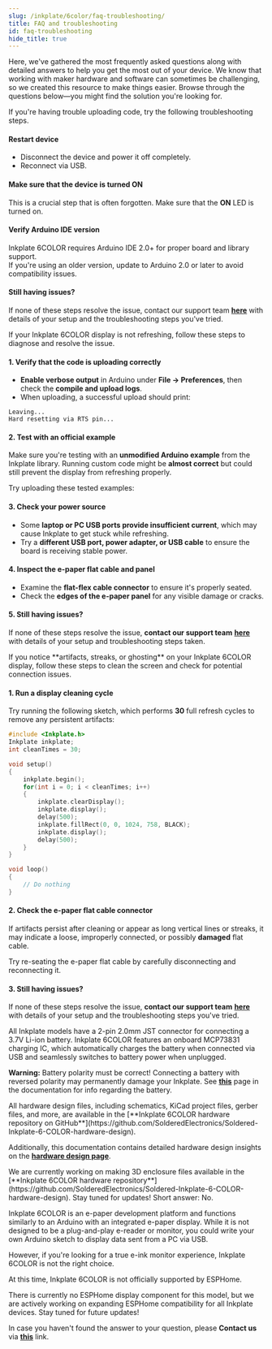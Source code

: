 ```yaml
---
slug: /inkplate/6color/faq-troubleshooting/
title: FAQ and troubleshooting
id: faq-troubleshooting
hide_title: true
---
```


<SectionTitle title="FAQ and troubleshooting" backgroundImage="/img/faq.webp" />

Here, we've gathered the most frequently asked questions along with detailed answers to help you get the most out of your device. We know that working with maker hardware and software can sometimes be challenging, so we created this resource to make things easier. Browse through the questions below—you might find the solution you're looking for.

<ExpandableSection title="I can't upload code to Inkplate 6COLOR">
If you're having trouble uploading code, try the following troubleshooting steps.

#### Restart device
- Disconnect the device and power it off completely.
- Reconnect via USB.  

#### Make sure that the device is turned ON
This is a crucial step that is often forgotten. Make sure that the **ON** LED is turned on.

#### Verify Arduino IDE version
Inkplate 6COLOR requires Arduino IDE 2.0+ for proper board and library support.  
If you're using an older version, update to Arduino 2.0 or later to avoid compatibility issues.

#### Still having issues?
If none of these steps resolve the issue, contact our support team [**here**](https://soldered.com/contact/) with details of your setup and the troubleshooting steps you've tried.
</ExpandableSection>



<ExpandableSection title="My display won't refresh, what am I doing wrong?">
If your Inkplate 6COLOR display is not refreshing, follow these steps to diagnose and resolve the issue.

#### 1. Verify that the code is uploading correctly
- **Enable verbose output** in Arduino under **File → Preferences**, then check the **compile and upload logs**.
- When uploading, a successful upload should print:

```
Leaving... 
Hard resetting via RTS pin...
```

#### 2. Test with an official example
Make sure you're testing with an **unmodified Arduino example** from the Inkplate library. Running custom code might be **almost correct** but could still prevent the display from refreshing properly.

Try uploading these tested examples:

<QuickLink 
  title="Inkplate6COLOR_Hello_World.ino" 
  description="Writing 'Hello world' to the Inkplate 6COLOR." 
  url="https://github.com/SolderedElectronics/Inkplate-Arduino-library/blob/master/examples/Inkplate6COLOR/Basic/Inkplate6COLOR_Hello_Wold/Inkplate6COLOR_Hello_Wold.ino" 
/>

<QuickLink 
  title="Inkplate6COLOR_Full_Screen_Colors.ino" 
  description="Example of showing all of the colors of the Inkplate 6COLOR." 
  url="https://github.com/SolderedElectronics/Inkplate-Arduino-library/blob/master/examples/Inkplate6COLOR/Basic/Inkplate6COLOR_Full_Screen_Colors/Inkplate6COLOR_Full_Screen_Colors.ino" 
/>

#### 3. Check your power source
- Some **laptop or PC USB ports provide insufficient current**, which may cause Inkplate to get stuck while refreshing.
- Try a **different USB port, power adapter, or USB cable** to ensure the board is receiving stable power.

#### 4. Inspect the e-paper flat cable and panel
- Examine the **flat-flex cable connector** to ensure it's properly seated.
- Check the **edges of the e-paper panel** for any visible damage or cracks.
<CenteredImage src="/img/inkplate_6_motion/flat_cable.jpg" alt="Inkplate 6COLOR e-Paper flat cable" caption="E-paper flat cable connector" width="500px"/>

#### 5. Still having issues?
If none of these steps resolve the issue, **contact our support team** [**here**](https://soldered.com/contact/) with details of your setup and troubleshooting steps taken.
</ExpandableSection>

<ExpandableSection title="My display refreshes but has artifacts/streaks">
If you notice **artifacts, streaks, or ghosting** on your Inkplate 6COLOR display, follow these steps to clean the screen and check for potential connection issues.

#### 1. Run a display cleaning cycle
Try running the following sketch, which performs **30** full refresh cycles to remove any persistent artifacts:

```cpp
#include <Inkplate.h>
Inkplate inkplate;
int cleanTimes = 30;

void setup()
{
    inkplate.begin();
    for(int i = 0; i < cleanTimes; i++)
    {
        inkplate.clearDisplay();
        inkplate.display();
        delay(500);
        inkplate.fillRect(0, 0, 1024, 758, BLACK);
        inkplate.display();
        delay(500);
    }
}

void loop()
{
    // Do nothing
}
```

#### 2. Check the e-paper flat cable connector
If artifacts persist after cleaning or appear as long vertical lines or streaks, it may indicate a loose, improperly connected, or possibly **damaged** flat cable.

Try re-seating the e-paper flat cable by carefully disconnecting and reconnecting it.

<CenteredImage src="/img/inkplate_6_motion/flat_cable.jpg" alt="Inkplate e-Paper flat cable" caption="E-paper flat cable connector" width="500px"/>

#### 3. Still having issues?
If none of these steps resolve the issue, **contact our support team** [**here**](https://soldered.com/contact/) with details of your setup and the troubleshooting steps you've tried.
</ExpandableSection>

<ExpandableSection title="How to connect a battery to Inkplate?">
All Inkplate models have a 2-pin 2.0mm JST connector for connecting a 3.7V Li-ion battery. Inkplate 6COLOR features an onboard MCP73831 charging IC, which automatically charges the battery when connected via USB and seamlessly switches to battery power when unplugged.

<CenteredImage src="/img/inkplate_6_motion/battery_jst_connector.jpg" alt="Inkplate 6COLOR battery JST connector" caption="JST battery connector" width="500px"/>

<WarningBox>**Warning:** Battery polarity must be correct! Connecting a battery with reversed polarity may permanently damage your Inkplate. See [**this**](/inkplate/6color/hardware/battery) page in the documentation for info regarding the battery.</WarningBox>
</ExpandableSection>

<ExpandableSection title="Where can I find hardware files and schematics for Inkplate 6COLOR?">
All hardware design files, including schematics, KiCad project files, gerber files, and more, are available in the [**Inkplate 6COLOR hardware repository on GitHub**](https://github.com/SolderedElectronics/Soldered-Inkplate-6-COLOR-hardware-design).

Additionally, this documentation contains detailed hardware design insights on the [**hardware design page**](/inkplate/6color/hardware/design/).
</ExpandableSection>

<ExpandableSection title="Where can I download the 3D files for the enclosure for Inkplate 6COLOR?">
We are currently working on making 3D enclosure files available in the [**Inkplate 6COLOR hardware repository**](https://github.com/SolderedElectronics/Soldered-Inkplate-6-COLOR-hardware-design). Stay tuned for updates!
</ExpandableSection>

<ExpandableSection title="Can I use Inkplate 6COLOR as an e-reader/monitor?">
Short answer: No.  

Inkplate 6COLOR is an e-paper development platform and functions similarly to an Arduino with an integrated e-paper display. While it is not designed to be a plug-and-play e-reader or monitor, you could write your own Arduino sketch to display data sent from a PC via USB.

However, if you're looking for a true e-ink monitor experience, Inkplate 6COLOR is not the right choice.
</ExpandableSection>

<ExpandableSection title="Can I use Inkplate 6COLOR with ESPHome/Home Assistant?">
At this time, Inkplate 6COLOR is not officially supported by ESPHome.  

There is currently no ESPHome display component for this model, but we are actively working on expanding ESPHome compatibility for all Inkplate devices. Stay tuned for future updates!
</ExpandableSection>

<InfoBox>In case you haven't found the answer to your question, please **Contact us** via [**this**](https://soldered.com/contact/) link.</InfoBox>